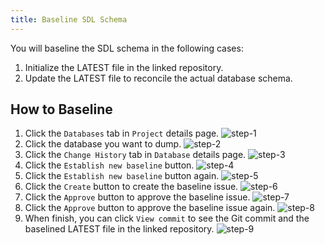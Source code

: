 ```yaml
---
title: Baseline SDL Schema
---
```


You will baseline the SDL schema in the following cases:

1. Initialize the LATEST file in the linked repository.
1. Update the LATEST file to reconcile the actual database schema.

## How to Baseline

1. Click the `Databases` tab in `Project` details page.
   ![step-1](/content/docs/change-database/state-based-migration/baseline-sdl-schema/step-1.webp)
2. Click the database you want to dump.
   ![step-2](/content/docs/change-database/state-based-migration/baseline-sdl-schema/step-2.webp)
3. Click the `Change History` tab in `Database` details page.
   ![step-3](/content/docs/change-database/state-based-migration/baseline-sdl-schema/step-3.webp)
4. Click the `Establish new baseline` button.
   ![step-4](/content/docs/change-database/state-based-migration/baseline-sdl-schema/step-4.webp)
5. Click the `Establish new baseline` button again.
   ![step-5](/content/docs/change-database/state-based-migration/baseline-sdl-schema/step-5.webp)
6. Click the `Create` button to create the baseline issue.
   ![step-6](/content/docs/change-database/state-based-migration/baseline-sdl-schema/step-6.webp)
7. Click the `Approve` button to approve the baseline issue.
   ![step-7](/content/docs/change-database/state-based-migration/baseline-sdl-schema/step-7.webp)
8. Click the `Approve` button to approve the baseline issue again.
   ![step-8](/content/docs/change-database/state-based-migration/baseline-sdl-schema/step-8.webp)
9. When finish, you can click `View commit` to see the Git commit and the baselined LATEST file in the linked repository.
   ![step-9](/content/docs/change-database/state-based-migration/baseline-sdl-schema/step-9.webp)
